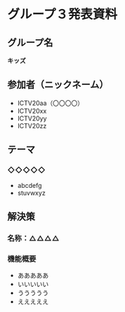 # グループ３発表資料

## グループ名
**キッズ**

## 参加者（ニックネーム）
- ICTV20aa（〇〇〇〇）
- ICTV20xx
- ICTV20yy
- ICTV20zz

## テーマ
### ◇◇◇◇◇
- abcdefg
- stuvwxyz

## 解決策
### 名称：△△△△
### 機能概要
- あああああ  
- いいいいい  
- ううううう
- えええええ

